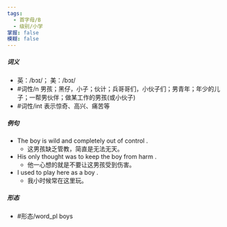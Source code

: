 ```yaml
---
tags:
  - 首字母/B
  - 级别/小学
掌握: false
模糊: false
---
```

##### 词义
- 英：/bɔɪ/； 美：/bɔɪ/
- #词性/n  男孩；黑仔，小子；伙计；兵哥哥们，小伙子们；男青年；年少的儿子；一帮男伙伴；做某工作的男孩(或小伙子)
- #词性/int  表示惊奇、高兴、痛苦等
##### 例句
- The boy is wild and completely out of control .
	- 这男孩缺乏管教，简直是无法无天。
- His only thought was to keep the boy from harm .
	- 他一心想的就是不要让这男孩受到伤害。
- I used to play here as a boy .
	- 我小时候常在这里玩。
##### 形态
- #形态/word_pl boys
